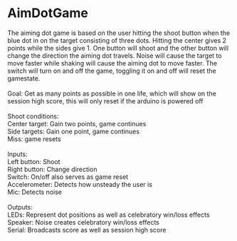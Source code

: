 # AimDotGame
The aiming dot game is based on the user hitting the shoot button when the blue dot in on the target consisting of three dots. Hitting the center gives 2 points while the sides give 1. One button will shoot and the other button will change the direction the aiming dot travels. Noise will cause the target to move faster while shaking will cause the aiming dot to move faster. The switch will turn on and off the game, toggling it on and off will reset the gamestate.<br><br>Goal: Get as many points as possible in one life, which will show on the session high score, this will only reset if the arduino is powered off<br><br>Shoot conditions:<br>Center target: Gain two points, game continues<br>Side targets: Gain one point, game continues<br>Miss: game resets<br><br>Inputs:<br>Left button: Shoot<br>Right button: Change direction<br>Switch: On/off also serves as game reset<br>Accelerometer: Detects how unsteady the user is<br>Mic: Detects noise<br><br>Outputs:<br>LEDs: Represent dot positions as well as celebratory win/loss effects<br>Speaker: Noise creates celebratory win/loss effects<br>Serial: Broadcasts score as well as session high score
